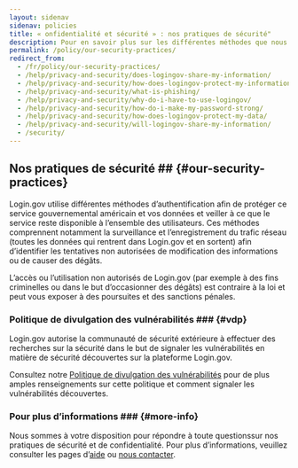 ```yaml
---
layout: sidenav
sidenav: policies
title: « onfidentialité et sécurité » : nos pratiques de sécurité"
description: Pour en savoir plus sur les différentes méthodes que nous utilisons afin de protéger ce service gouvernemental américain et vos données et veiller à ce que le service reste disponible à l’ensemble des utilisateurs.
permalink: /policy/our-security-practices/
redirect_from:
  - /fr/policy/our-security-practices/
  - /help/privacy-and-security/does-logingov-share-my-information/
  - /help/privacy-and-security/how-does-logingov-protect-my-information/
  - /help/privacy-and-security/what-is-phishing/
  - /help/privacy-and-security/why-do-i-have-to-use-logingov/
  - /help/privacy-and-security/how-do-i-make-my-password-strong/
  - /help/privacy-and-security/how-does-logingov-protect-my-data/
  - /help/privacy-and-security/will-logingov-share-my-information/
  - /security/
---
```


## Nos pratiques de sécurité ## {#our-security-practices}
 Login.gov utilise différentes méthodes d’authentification afin de protéger ce service gouvernemental américain et vos données et veiller à ce que le service reste disponible à l’ensemble des utilisateurs. Ces méthodes comprennent notamment la surveillance et l’enregistrement du trafic réseau (toutes les données qui rentrent dans Login.gov et en sortent) afin d’identifier les tentatives non autorisées de modification des informations ou de causer des dégâts.

L’accès ou l’utilisation non autorisés de Login.gov (par exemple à des fins criminelles ou dans le but d’occasionner des dégâts) est contraire à la loi et peut vous exposer à des poursuites et des sanctions pénales.

### Politique de divulgation des vulnérabilités ### {#vdp}
Login.gov autorise la communauté de sécurité extérieure à effectuer des recherches sur la sécurité dans le but de signaler les vulnérabilités en matière de sécurité découvertes sur la plateforme Login.gov.

Consultez notre [Politique de divulgation des vulnérabilités](https://handbook.tts.gsa.gov/general-information-and-resources/tech-policies/responding-to-public-disclosure-vulnerabilities/) pour de plus amples renseignements sur cette politique et comment signaler les vulnérabilités découvertes.

### Pour plus d’informations ### {#more-info}

Nous sommes à votre disposition pour répondre à toute questionssur nos pratiques de sécurité et de confidentialité. Pour plus d’informations, veuillez consulter les pages d’[aide](/help/) ou [nous contacter](/contact/).